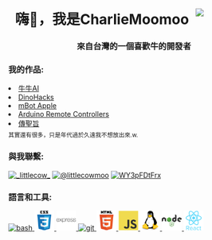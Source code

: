 <h1 align="center">嗨👋，我是CharlieMoomoo<img align="right" src="https://charlie-moomoo.github.io/cowscratch.png" width="128px" /></h1>
<h3 align="center">來自台灣的一個喜歡牛的開發者</h3>

<p align="left">
  <!--li> 我正在使用<strong>Roblox</strong>學習<strong>Lua</strong></li-->
  <!--li> 我正在透過<strong>製作Minecraft插件</strong>學習<strong>Java</strong></li-->
</p>

<h3 align="left">我的作品:</h3>
<p align="left">
  <li> <a href="https://github.com/LittleCow-Moo/CowAI">牛牛AI</a> </li>
  <li> <a href="https://github.com/charlie-moomoo/DinoHacks">DinoHacks</a> </li>
  <li> <a href="https://github.com/charlie-moomoo/mBot-apple">mBot Apple</a> </li>
  <li> <a href="https://github.com/charlie-moomoo/Arduino-Remote-Controllers">Arduino Remote Controllers</a> </li>
  <li> <a href="https://github.com/charlie-moomoo/Imperial-Edict/">傳聖旨</a> </li>
  <sub> 其實還有很多，只是年代過於久遠我不想放出來.w. </sub>
</p>

<h3 align="left">與我聯繫:</h3>
<p align="left">
<a href="https://twitter.com/_littlecow_" target="blank"><img align="center" src="https://raw.githubusercontent.com/rahuldkjain/github-profile-readme-generator/master/src/images/icons/Social/twitter.svg" alt="_littlecow_" height="30" width="40" /></a>
<a href="https://www.youtube.com/@littlecowmoo" target="blank"><img align="center" src="https://raw.githubusercontent.com/rahuldkjain/github-profile-readme-generator/master/src/images/icons/Social/youtube.svg" alt="@littlecowmoo" height="30" width="40" /></a>
<a href="https://discord.gg/WY3pFDtFrx" target="blank"><img align="center" src="https://raw.githubusercontent.com/rahuldkjain/github-profile-readme-generator/master/src/images/icons/Social/discord.svg" alt="WY3pFDtFrx" height="30" width="40" /></a>
</p>

<h3 align="left">語言和工具:</h3>
<p align="left"> <a href="https://www.gnu.org/software/bash/" target="_blank" rel="noreferrer"> <img src="https://www.vectorlogo.zone/logos/gnu_bash/gnu_bash-icon.svg" alt="bash" width="40" height="40"/> </a> <a href="https://www.w3schools.com/css/" target="_blank" rel="noreferrer"> <img src="https://raw.githubusercontent.com/devicons/devicon/master/icons/css3/css3-original-wordmark.svg" alt="css3" width="40" height="40"/> </a> <a href="https://expressjs.com" target="_blank" rel="noreferrer"> <img src="https://raw.githubusercontent.com/devicons/devicon/master/icons/express/express-original-wordmark.svg" alt="express" width="40" height="40"/> </a> <a href="https://git-scm.com/" target="_blank" rel="noreferrer"> <img src="https://www.vectorlogo.zone/logos/git-scm/git-scm-icon.svg" alt="git" width="40" height="40"/> </a> <a href="https://www.w3.org/html/" target="_blank" rel="noreferrer"> <img src="https://raw.githubusercontent.com/devicons/devicon/master/icons/html5/html5-original-wordmark.svg" alt="html5" width="40" height="40"/> </a> <a href="https://developer.mozilla.org/en-US/docs/Web/JavaScript" target="_blank" rel="noreferrer"> <img src="https://raw.githubusercontent.com/devicons/devicon/master/icons/javascript/javascript-original.svg" alt="javascript" width="40" height="40"/> </a> <a href="https://www.linux.org/" target="_blank" rel="noreferrer"> <img src="https://raw.githubusercontent.com/devicons/devicon/master/icons/linux/linux-original.svg" alt="linux" width="40" height="40"/> </a> <a href="https://nodejs.org" target="_blank" rel="noreferrer"> <img src="https://raw.githubusercontent.com/devicons/devicon/master/icons/nodejs/nodejs-original-wordmark.svg" alt="nodejs" width="40" height="40"/> </a> <a href="https://reactjs.org/" target="_blank" rel="noreferrer"> <img src="https://raw.githubusercontent.com/devicons/devicon/master/icons/react/react-original-wordmark.svg" alt="react" width="40" height="40"/> </a> </p>
